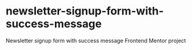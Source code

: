 # newsletter-signup-form-with-success-message
 Newsletter signup form with success message Frontend Mentor project

